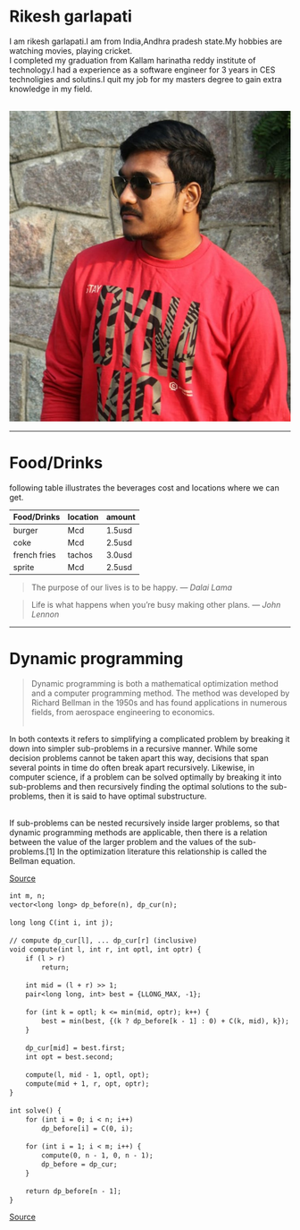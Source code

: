 # Rikesh garlapati
  I am rikesh garlapati.I am from India,Andhra pradesh state.My hobbies are watching movies, playing cricket.<br>I completed my graduation from Kallam harinatha reddy institute of technology.I had a experience as a software engineer for 3 years in CES technoligies and solutins.I quit my job for my masters degree to gain extra knowledge in my field.<br><br>

![my picture](/rikesh.jpeg?raw=true)

---

# Food/Drinks

following table illustrates the beverages cost and locations where we can get.

| Food/Drinks | location | amount |
|-------------|----------|--------|
|    burger   |    Mcd   | 1.5usd |
|    coke     |    Mcd   | 2.5usd |
| french fries|  tachos  | 3.0usd |
|   sprite    |    Mcd   | 2.5usd |


>The purpose of our lives is to be happy. — *Dalai Lama*

>Life is what happens when you’re busy making other plans. — *John Lennon*

---

# Dynamic programming 
> Dynamic programming is both a mathematical optimization method and a computer programming method. The method was developed by Richard Bellman in the 1950s and has found applications in numerous fields, from aerospace engineering to economics.<br><br>

In both contexts it refers to simplifying a complicated problem by breaking it down into simpler sub-problems in a recursive manner. While some decision problems cannot be taken apart this way, decisions that span several points in time do often break apart recursively. Likewise, in computer science, if a problem can be solved optimally by breaking it into sub-problems and then recursively finding the optimal solutions to the sub-problems, then it is said to have optimal substructure.<br><br>

If sub-problems can be nested recursively inside larger problems, so that dynamic programming methods are applicable, then there is a relation between the value of the larger problem and the values of the sub-problems.[1] In the optimization literature this relationship is called the Bellman equation. 

[Source](https://en.wikipedia.org/wiki/Dynamic_programming)

```
int m, n;
vector<long long> dp_before(n), dp_cur(n);

long long C(int i, int j);

// compute dp_cur[l], ... dp_cur[r] (inclusive)
void compute(int l, int r, int optl, int optr) {
    if (l > r)
        return;

    int mid = (l + r) >> 1;
    pair<long long, int> best = {LLONG_MAX, -1};

    for (int k = optl; k <= min(mid, optr); k++) {
        best = min(best, {(k ? dp_before[k - 1] : 0) + C(k, mid), k});
    }

    dp_cur[mid] = best.first;
    int opt = best.second;

    compute(l, mid - 1, optl, opt);
    compute(mid + 1, r, opt, optr);
}

int solve() {
    for (int i = 0; i < n; i++)
        dp_before[i] = C(0, i);

    for (int i = 1; i < m; i++) {
        compute(0, n - 1, 0, n - 1);
        dp_before = dp_cur;
    }

    return dp_before[n - 1];
}
```
[Source](https://cp-algorithms.com/dynamic_programming/divide-and-conquer-dp.html)